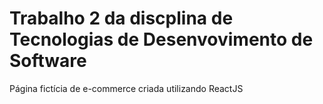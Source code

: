 # Trabalho 2 da discplina de Tecnologias de Desenvovimento de Software
Página fictícia de e-commerce criada utilizando ReactJS
